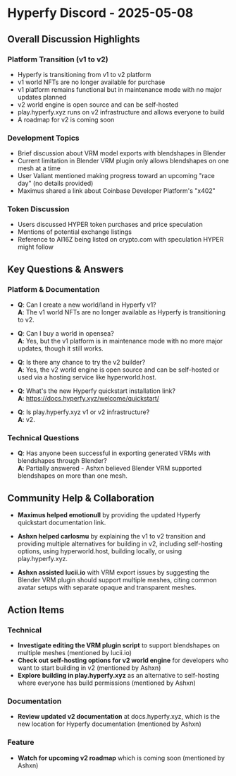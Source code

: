 # Hyperfy Discord - 2025-05-08

## Overall Discussion Highlights

### Platform Transition (v1 to v2)
- Hyperfy is transitioning from v1 to v2 platform
- v1 world NFTs are no longer available for purchase
- v1 platform remains functional but in maintenance mode with no major updates planned
- v2 world engine is open source and can be self-hosted
- play.hyperfy.xyz runs on v2 infrastructure and allows everyone to build
- A roadmap for v2 is coming soon

### Development Topics
- Brief discussion about VRM model exports with blendshapes in Blender
- Current limitation in Blender VRM plugin only allows blendshapes on one mesh at a time
- User Valiant mentioned making progress toward an upcoming "race day" (no details provided)
- Maximus shared a link about Coinbase Developer Platform's "x402"

### Token Discussion
- Users discussed HYPER token purchases and price speculation
- Mentions of potential exchange listings
- Reference to AI16Z being listed on crypto.com with speculation HYPER might follow

## Key Questions & Answers

### Platform & Documentation
- **Q**: Can I create a new world/land in Hyperfy v1?  
  **A**: The v1 world NFTs are no longer available as Hyperfy is transitioning to v2.

- **Q**: Can I buy a world in opensea?  
  **A**: Yes, but the v1 platform is in maintenance mode with no more major updates, though it still works.

- **Q**: Is there any chance to try the v2 builder?  
  **A**: Yes, the v2 world engine is open source and can be self-hosted or used via a hosting service like hyperworld.host.

- **Q**: What's the new Hyperfy quickstart installation link?  
  **A**: https://docs.hyperfy.xyz/welcome/quickstart/

- **Q**: Is play.hyperfy.xyz v1 or v2 infrastructure?  
  **A**: v2.

### Technical Questions
- **Q**: Has anyone been successful in exporting generated VRMs with blendshapes through Blender?  
  **A**: Partially answered - Ashxn believed Blender VRM supported blendshapes on more than one mesh.

## Community Help & Collaboration

- **Maximus helped emotionull** by providing the updated Hyperfy quickstart documentation link.

- **Ashxn helped carlosmu** by explaining the v1 to v2 transition and providing multiple alternatives for building in v2, including self-hosting options, using hyperworld.host, building locally, or using play.hyperfy.xyz.

- **Ashxn assisted lucii.io** with VRM export issues by suggesting the Blender VRM plugin should support multiple meshes, citing common avatar setups with separate opaque and transparent meshes.

## Action Items

### Technical
- **Investigate editing the VRM plugin script** to support blendshapes on multiple meshes (mentioned by lucii.io)
- **Check out self-hosting options for v2 world engine** for developers who want to start building in v2 (mentioned by Ashxn)
- **Explore building in play.hyperfy.xyz** as an alternative to self-hosting where everyone has build permissions (mentioned by Ashxn)

### Documentation
- **Review updated v2 documentation** at docs.hyperfy.xyz, which is the new location for Hyperfy documentation (mentioned by Ashxn)

### Feature
- **Watch for upcoming v2 roadmap** which is coming soon (mentioned by Ashxn)